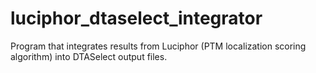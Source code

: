 # luciphor_dtaselect_integrator
Program that integrates results from Luciphor (PTM localization scoring algorithm) into DTASelect output files.
